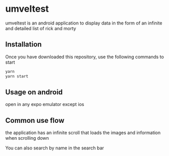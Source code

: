 # umveltest

umveltest is an android application to display data in the form of an infinite and detailed list of rick and morty

## Installation

Once you have downloaded this repository, use the following commands to start

```bash
yarn
yarn start
```

## Usage on android

open in any expo emulator except ios



## Common use flow

the application has an infinite scroll that loads the images and information when scrolling down

You can also search by name in the search bar
